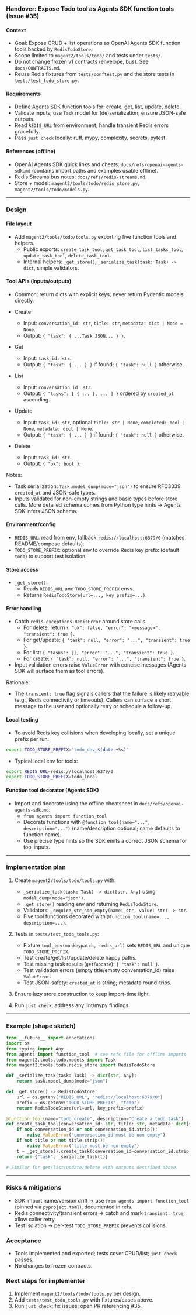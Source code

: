 ### Handover: Expose Todo tool as Agents SDK function tools (Issue #35)

#### Context

- Goal: Expose CRUD + list operations as OpenAI Agents SDK function tools backed by `RedisTodoStore`.
- Scope limited to `magent2/tools/todo/` and tests under `tests/`.
- Do not change frozen v1 contracts (envelope, bus). See `docs/CONTRACTS.md`.
- Reuse Redis fixtures from `tests/conftest.py` and the store tests in `tests/test_todo_store.py`.

#### Requirements

- Define Agents SDK function tools for: create, get, list, update, delete.
- Validate inputs; use `Task` model for (de)serialization; ensure JSON-safe outputs.
- Read `REDIS_URL` from environment; handle transient Redis errors gracefully.
- Pass `just check` locally: ruff, mypy, complexity, secrets, pytest.

#### References (offline)

- OpenAI Agents SDK quick links and cheats: `docs/refs/openai-agents-sdk.md` (contains import paths and examples usable offline).
- Redis Streams bus notes: `docs/refs/redis-streams.md`.
- Store + model: `magent2/tools/todo/redis_store.py`, `magent2/tools/todo/models.py`.

---

### Design

#### File layout

- Add `magent2/tools/todo/tools.py` exporting five function tools and helpers.
  - Public exports: `create_task_tool`, `get_task_tool`, `list_tasks_tool`, `update_task_tool`, `delete_task_tool`.
  - Internal helpers: `_get_store()`, `_serialize_task(task: Task) -> dict`, simple validators.

#### Tool APIs (inputs/outputs)

- Common: return dicts with explicit keys; never return Pydantic models directly.

- Create
  - Input: `conversation_id: str`, `title: str`, `metadata: dict | None = None`.
  - Output: `{ "task": { ...Task JSON... } }`.

- Get
  - Input: `task_id: str`.
  - Output: `{ "task": { ... } }` if found; `{ "task": null }` otherwise.

- List
  - Input: `conversation_id: str`.
  - Output: `{ "tasks": [ { ... }, ... ] }` ordered by `created_at` ascending.

- Update
  - Input: `task_id: str`, optional `title: str | None`, `completed: bool | None`, `metadata: dict | None`.
  - Output: `{ "task": { ... } }` if found; `{ "task": null }` otherwise.

- Delete
  - Input: `task_id: str`.
  - Output: `{ "ok": bool }`.

Notes:

- Task serialization: `Task.model_dump(mode="json")` to ensure RFC3339 `created_at` and JSON-safe types.
- Inputs validated for non-empty strings and basic types before store calls. More detailed schema comes from Python type hints → Agents SDK infers JSON schema.

#### Environment/config

- `REDIS_URL`: read from env, fallback `redis://localhost:6379/0` (matches README/compose defaults).
- `TODO_STORE_PREFIX`: optional env to override Redis key prefix (default `todo`) to support test isolation.

#### Store access

- `_get_store()`:
  - Reads `REDIS_URL` and `TODO_STORE_PREFIX` envs.
  - Returns `RedisTodoStore(url=..., key_prefix=...)`.

#### Error handling

- Catch `redis.exceptions.RedisError` around store calls.
  - For delete: return `{ "ok": false, "error": "<message>", "transient": true }`.
  - For get/update: `{ "task": null, "error": "...", "transient": true }`.
  - For list: `{ "tasks": [], "error": "...", "transient": true }`.
  - For create: `{ "task": null, "error": "...", "transient": true }`.
- Input validation errors raise `ValueError` with concise messages (Agents SDK will surface them as tool errors).

Rationale:

- The `transient: true` flag signals callers that the failure is likely retryable (e.g., Redis connectivity or timeouts). Callers can surface a short message to the user and optionally retry or schedule a follow-up.

#### Local testing

- To avoid Redis key collisions when developing locally, set a unique prefix per run:

```bash
export TODO_STORE_PREFIX="todo_dev_$(date +%s)"
```

- Typical local env for tools:

```bash
export REDIS_URL=redis://localhost:6379/0
export TODO_STORE_PREFIX=todo_local
```

#### Function tool decorator (Agents SDK)

- Import and decorate using the offline cheatsheet in `docs/refs/openai-agents-sdk.md`:
  - `from agents import function_tool`
  - Decorate functions with `@function_tool(name="...", description="...")` (name/description optional; name defaults to function name).
  - Use precise type hints so the SDK emits a correct JSON schema for tool inputs.

---

### Implementation plan

1) Create `magent2/tools/todo/tools.py` with:
   - `_serialize_task(task: Task) -> dict[str, Any]` using `model_dump(mode="json")`.
   - `_get_store()` reading env and returning `RedisTodoStore`.
   - Validators: `_require_str_non_empty(name: str, value: str) -> str`.
   - Five tool functions decorated with `@function_tool(name=..., description=...)`.

2) Tests in `tests/test_todo_tools.py`:
   - Fixture `tool_env(monkeypatch, redis_url)` sets `REDIS_URL` and unique `TODO_STORE_PREFIX`.
   - Test create/get/list/update/delete happy paths.
   - Test missing task results (`get`/`update`): `{ "task": null }`.
   - Test validation errors (empty title/empty conversation_id) raise `ValueError`.
   - Test JSON-safety: `created_at` is string; metadata round-trips.

3) Ensure lazy store construction to keep import-time light.

4) Run `just check`; address any lint/mypy findings.

---

### Example (shape sketch)

```python
from __future__ import annotations
import os
from typing import Any
from agents import function_tool  # see refs file for offline imports
from magent2.tools.todo.models import Task
from magent2.tools.todo.redis_store import RedisTodoStore

def _serialize_task(task: Task) -> dict[str, Any]:
    return task.model_dump(mode="json")

def _get_store() -> RedisTodoStore:
    url = os.getenv("REDIS_URL", "redis://localhost:6379/0")
    prefix = os.getenv("TODO_STORE_PREFIX", "todo")
    return RedisTodoStore(url=url, key_prefix=prefix)

@function_tool(name="todo_create", description="Create a todo task")
def create_task_tool(conversation_id: str, title: str, metadata: dict[str, Any] | None = None) -> dict[str, Any]:
    if not conversation_id or not conversation_id.strip():
        raise ValueError("conversation_id must be non-empty")
    if not title or not title.strip():
        raise ValueError("title must be non-empty")
    t = _get_store().create_task(conversation_id=conversation_id.strip(), title=title.strip(), metadata=metadata or {})
    return {"task": _serialize_task(t)}

# Similar for get/list/update/delete with outputs described above.
```

---

### Risks & mitigations

- SDK import name/version drift → use `from agents import function_tool` (pinned via `pyproject.toml`), documented in refs.
- Redis connectivity/transient errors → catch and mark `transient: true`; allow caller retry.
- Test isolation → per-test `TODO_STORE_PREFIX` prevents collisions.

### Acceptance

- Tools implemented and exported; tests cover CRUD/list; `just check` passes.
- No changes to frozen contracts.

### Next steps for implementer

1) Implement `magent2/tools/todo/tools.py` per design.
2) Add `tests/test_todo_tools.py` with fixtures/cases above.
3) Run `just check`; fix issues; open PR referencing #35.
